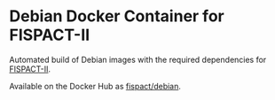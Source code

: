 # Debian Docker Container for FISPACT-II

Automated build of Debian images with the required dependencies for [FISPACT-II](http://fispact.ukaea.uk).

Available on the Docker Hub as [fispact/debian](https://hub.docker.com/r/fispact/debian/).
